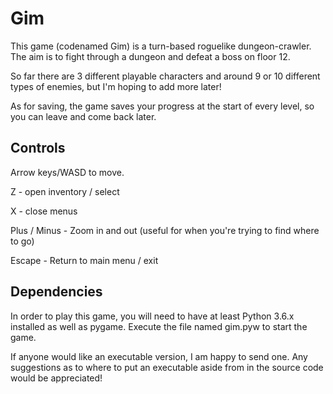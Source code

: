 # Gim
This game (codenamed Gim) is a turn-based roguelike dungeon-crawler.
The aim  is to fight through a dungeon and defeat a boss on floor 12.

So far there are 3 different playable characters and around 9 or 10 different types of enemies, but I'm hoping to add more later!

As for saving, the game saves your progress at the start of every level, so you can leave and come back later.

## Controls
Arrow keys/WASD to move.

Z - open inventory / select

X - close menus

Plus / Minus - Zoom in and out (useful for when you're trying to find where to go)

Escape - Return to main menu / exit

## Dependencies
In order to play this game, you will need to have at least Python 3.6.x installed as well as pygame. 
Execute the file named gim.pyw to start the game.

If anyone would like an executable version, I am happy to send one.
Any suggestions as to where to put an executable aside from in the source code would be appreciated!

